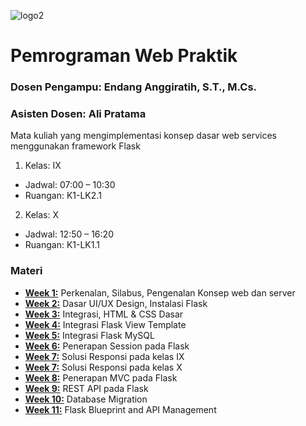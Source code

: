 ![logo2](https://github.com/user-attachments/assets/425e7307-6204-4fa3-adf2-0606088e06de)

# Pemrograman Web Praktik
### Dosen Pengampu: Endang Anggiratih, S.T., M.Cs.
### Asisten Dosen: Ali Pratama

Mata kuliah yang mengimplementasi konsep dasar web services menggunakan framework Flask

1. Kelas: IX
- Jadwal: 07:00 – 10:30
- Ruangan: K1-LK2.1

2. Kelas: X
- Jadwal: 12:50 – 16:20
- Ruangan: K1-LK1.1

### Materi

- **<a href="https://github.com/aliepratama/PWEB-PRAKTIK-24/tree/week-1">Week 1:</a>** Perkenalan, Silabus, Pengenalan Konsep web dan server
- **<a href="https://github.com/aliepratama/PWEB-PRAKTIK-24/tree/week-2">Week 2:</a>** Dasar UI/UX Design, Instalasi Flask
- **<a href="https://github.com/aliepratama/PWEB-PRAKTIK-24/tree/week-3">Week 3:</a>** Integrasi, HTML & CSS Dasar
- **<a href="https://github.com/aliepratama/PWEB-PRAKTIK-24/tree/week-4">Week 4:</a>** Integrasi Flask View Template
- **<a href="https://github.com/aliepratama/PWEB-PRAKTIK-24/tree/week-5">Week 5:</a>** Integrasi Flask MySQL
- **<a href="https://github.com/aliepratama/PWEB-PRAKTIK-24/tree/week-6">Week 6:</a>** Penerapan Session pada Flask
- **<a href="https://github.com/aliepratama/PWEB-PRAKTIK-24/tree/week-7-responsi-ix">Week 7:</a>** Solusi Responsi pada kelas IX
- **<a href="https://github.com/aliepratama/PWEB-PRAKTIK-24/tree/week-7-responsi-x">Week 7:</a>** Solusi Responsi pada kelas X
- **<a href="https://github.com/aliepratama/PWEB-PRAKTIK-24/tree/week-8">Week 8:</a>** Penerapan MVC pada Flask
- **<a href="https://github.com/aliepratama/PWEB-PRAKTIK-24/tree/week-9">Week 9:</a>** REST API pada Flask
- **<a href="https://github.com/aliepratama/PWEB-PRAKTIK-24/tree/week-10">Week 10:</a>** Database Migration
- **<a href="https://github.com/aliepratama/PWEB-PRAKTIK-24/tree/week-11">Week 11:</a>** Flask Blueprint and API Management
